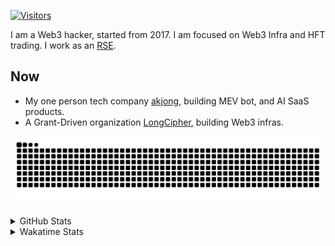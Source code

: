 <!-- markdownlint-disable MD041 MD010 MD033 -->
[![Visitors](https://api.visitorbadge.io/api/daily?path=Akagi201%2FAkagi201&label=Visitors%20Today&countColor=%2337d67a)](https://visitorbadge.io/status?path=Akagi201%2FAkagi201)

I am a Web3 hacker, started from 2017. I am focused on Web3 Infra and HFT trading.
I work as an [RSE](https://us-rse.org/about/what-is-an-rse/).

## Now

* My one person tech company [akjong](https://github.com/akjong), building MEV bot, and AI SaaS products.
* A Grant-Driven organization [LongCipher](https://github.com/longcipher), building Web3 infras.

[![github contribution grid snake animation](https://raw.githubusercontent.com/Akagi201/Akagi201/output/github-contribution-grid-snake.svg#gh-light-mode-only)](https://github.com/Akagi201)

<details>
<summary>GitHub Stats</summary>
  <a href="https://github.com/Akagi201"><img alt="Profile Detail" src="https://raw.githubusercontent.com/Akagi201/Akagi201/master/profile-summary-card-output/dracula/0-profile-details.svg" /></a>
  <a href="https://github.com/Akagi201"><img alt="Github Stats" src="https://raw.githubusercontent.com/Akagi201/Akagi201/master/profile-summary-card-output/dracula/3-stats.svg" /></a>
  <a href="https://github.com/Akagi201"><img alt="Lang By Commits" src="https://raw.githubusercontent.com/Akagi201/Akagi201/master/profile-summary-card-output/dracula/2-most-commit-language.svg" /></a>
</details>

<details>
<summary>Wakatime Stats</summary>
<br>

<!--START_SECTION:waka-->

```txt
From: 31 July 2025 - To: 07 August 2025

Total Time: 75 hrs 31 mins

sh           19 hrs 44 mins  ██████▓░░░░░░░░░░░░░░░░░░   26.13 %
Other        19 hrs 18 mins  ██████▒░░░░░░░░░░░░░░░░░░   25.58 %
TOML         12 hrs 26 mins  ████░░░░░░░░░░░░░░░░░░░░░   16.47 %
Rust         10 hrs 59 mins  ███▓░░░░░░░░░░░░░░░░░░░░░   14.55 %
Markdown     7 hrs 58 mins   ██▓░░░░░░░░░░░░░░░░░░░░░░   10.56 %
Python       2 hrs 31 mins   █░░░░░░░░░░░░░░░░░░░░░░░░   03.35 %
SQL          21 mins         ░░░░░░░░░░░░░░░░░░░░░░░░░   00.48 %
YAML         21 mins         ░░░░░░░░░░░░░░░░░░░░░░░░░   00.47 %
Go           21 mins         ░░░░░░░░░░░░░░░░░░░░░░░░░   00.47 %
TypeScript   19 mins         ░░░░░░░░░░░░░░░░░░░░░░░░░   00.43 %
```

<!--END_SECTION:waka-->

</details>
